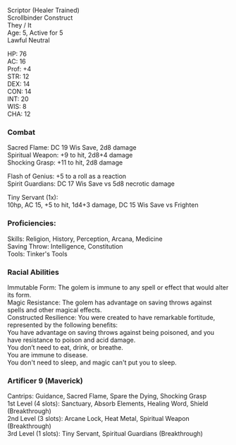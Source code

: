 Scriptor (Healer Trained) \
Scrollbinder Construct \
They / It \
Age: 5, Active for 5 \
Lawful Neutral

HP: 76 \
AC: 16 \
Prof: +4 \
STR: 12 \
DEX: 14 \
CON: 14 \
INT: 20 \
WIS: 8 \
CHA: 12

### Combat 
Sacred Flame: DC 19 Wis Save, 2d8 damage \
Spiritual Weapon: +9 to hit, 2d8+4 damage \
Shocking Grasp: +11 to hit, 2d8 damage

Flash of Genius: +5 to a roll as a reaction \
Spirit Guardians: DC 17 Wis Save vs 5d8 necrotic damage

Tiny Servant (1x): \
10hp, AC 15, +5 to hit, 1d4+3 damage, DC 15 Wis Save vs Frighten

### Proficiencies:
Skills: Religion, History, Perception, Arcana, Medicine  \
Saving Throw: Intelligence, Constitution \
Tools: Tinker's Tools 

### Racial Abilities
Immutable Form: The golem is immune to any spell or effect that would alter its form. \
Magic Resistance: The golem has advantage on saving throws against spells and other magical effects.  \
Constructed Resilience: You were created to have remarkable fortitude, represented by the following benefits:  \
You have advantage on saving throws against being poisoned, and you have resistance to poison and acid damage. \
You don’t need to eat, drink, or breathe. \
You are immune to disease. \
You don't need to sleep, and magic can't put you to sleep. 

### Artificer 9 (Maverick) 
Cantrips: Guidance, Sacred Flame, Spare the Dying, Shocking Grasp \
1st Level (4 slots): Sanctuary, Absorb Elements, Healing Word, Shield (Breakthrough) \
2nd Level (3 slots): Arcane Lock, Heat Metal, Spiritual Weapon (Breakthrough) \
3rd Level (1 slots): Tiny Servant, Spiritual Guardians (Breakthrough)
